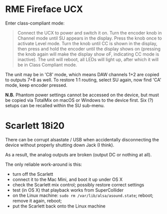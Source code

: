 # RME Fireface UCX

Enter class-compliant mode:

> Connect the UCX to power and switch it on. Turn the encoder
knob in Channel mode until SU appears in the display. Press the knob once to activate Level mode.
Turn the knob until CC is shown in the display, then press and hold the encoder until the display
shows on (pressing the knob again will make the display show oF, indicating CC mode is inactive).
The unit will reboot, all LEDs will light up, after which it will be in Class Compliant mode.

The unit may be in 'C8' mode, which means DAW channels 1+2 are copied to outputs 7+8 as well. To restore 1:1 routing,
select SU again, now find 'CA' mode, keep encoder pressed.

__N.B.__ Phantom power settings cannot be accessed on the device, but must be copied via TotalMix on macOS or Windows to the device first.
Six (?) setups can be recalled within the SU sub-menu.

# Scarlett 18i20

There can be corrupt alsastate / USB when accidentally disconnecting the device without properly shutting down Jack (I think).

As a result, the analog outputs are broken (output DC or nothing at all).

The only reliable work-around is this:

- turn off the Scarlett
- connect it to the Mac Mini, and boot it up under OS X
- check the Scarlett mix control; possibly restore correct settings
- test (in OS X) that playback works from SuperCollider
- on the Linux machine: `sudo rm /var/lib/alsa/asound.state`; reboot; remove it again, reboot;
- put the Scarlett back onto the Linux machine
